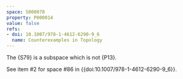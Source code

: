 ```yaml
---
space: S000078
property: P000014
value: false
refs:
- doi: 10.1007/978-1-4612-6290-9_6
  name: Counterexamples in Topology
---
```


The {S79} is a subspace which is not {P13}.

See item #2 for space #86 in {{doi:10.1007/978-1-4612-6290-9_6}}.
